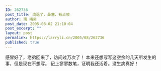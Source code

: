 ```yaml
---
ID: 262736
post_title: 烧退了，鼻塞，有点咳
author: 南 靖男
post_date: 2005-08-02 21:10:04
post_excerpt: ""
layout: post
permalink: https://larryli.cn/2005/08/262736
published: true
---
```

感冒好了，老弟回来了，访问过万次了！
本来还想写写这空余的几天所发生的事，但是现在不想写。
记上寥寥数笔，证明我还活着。没生病真好！